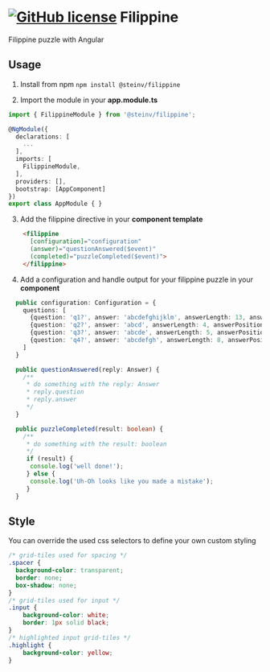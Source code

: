 # [![GitHub license](https://img.shields.io/github/license/Smip/ngx-materialize.svg)](https://github.com/steinv/filippine/blob/main/projects/filippine/LICENSE) Filippine

Filippine puzzle with Angular

## Usage

1. Install from npm
`npm install @steinv/filippine`

2. Import the module in your **app.module.ts**
```ts
import { FilippineModule } from '@steinv/filippine';

@NgModule({
  declarations: [
    ...
  ],
  imports: [
    FilippineModule,
  ],
  providers: [],
  bootstrap: [AppComponent]
})
export class AppModule { }
```

3. Add the filippine directive in your **component template**
```html
    <filippine 
      [configuration]="configuration" 
      (answer)="questionAnswered($event)" 
      (completed)="puzzleCompleted($event)">
    </filippine>
```

4. Add a configuration and handle output for your filippine puzzle in your **component**
```ts
  public configuration: Configuration = {
    questions: [
      {question: 'q1?', answer: 'abcdefghijklm', answerLength: 13, answerPosition: 10},
      {question: 'q2?', answer: 'abcd', answerLength: 4, answerPosition: 1},
      {question: 'q3?', answer: 'abcde', answerLength: 5, answerPosition: 2},
      {question: 'q4?', answer: 'abcdefgh', answerLength: 8, answerPosition: 2},
    ]
  }

  public questionAnswered(reply: Answer) {
    /**
     * do something with the reply: Answer 
     * reply.question
     * reply.answer
     */
  }

  public puzzleCompleted(result: boolean) {
    /**
     * do something with the result: boolean 
     */
     if (result) {
      console.log('well done!');
     } else {
      console.log('Uh-Oh looks like you made a mistake');
     }
  }
```

## Style

You can override the used css selectors to define your own custom styling
```css
/* grid-tiles used for spacing */
.spacer {
  background-color: transparent; 
  border: none;
  box-shadow: none;
}
/* grid-tiles used for input */
.input {
    background-color: white;
    border: 1px solid black;
}
/* highlighted input grid-tiles */
.highlight {
    background-color: yellow;
}
```
